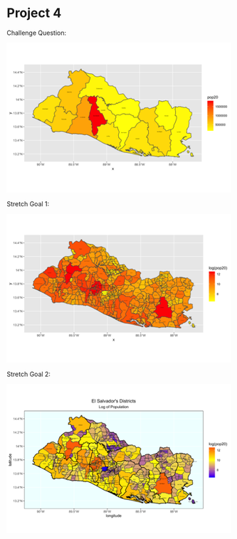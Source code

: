 # Project 4

Challenge Question: 

![](slv_sf_adm1.png)

Stretch Goal 1: 

![](slv_sf_adm2.png)

Stretch Goal 2:

![](ggplotslv_adm2.png)
